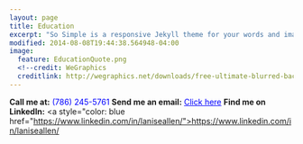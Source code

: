 ```yaml
---
layout: page
title: Education
excerpt: "So Simple is a responsive Jekyll theme for your words and images."
modified: 2014-08-08T19:44:38.564948-04:00
image:
  feature: EducationQuote.png 
  <!--credit: WeGraphics
  creditlink: http://wegraphics.net/downloads/free-ultimate-blurred-background-pack/ -->
---
```


**Call me at:** <span style="color: blue">(786) 245-5761</span>
**Send me an email:** <a style="color: blue" href="mailto:laniseallen@yahoo.com">Click here</a>
**Find me on LinkedIn:** <a style="color: blue href="https://www.linkedin.com/in/laniseallen/">https://www.linkedin.com/in/laniseallen/</a>
